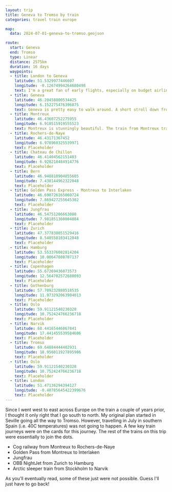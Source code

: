 ```yaml
---
layout: trip
title: Geneva to Tromso by train
categories: travel train europe

map:
  data: 2024-07-01-geneva-to-tromso.geojson

route:
  start: Geneva
  end: Tromso
  type: Linear
  distance: 2575km
  duration: 16 days
  waypoints:
  - title: London to Geneva
    latitude: 51.5329977446607
    longitude: -0.12674994264680498
    text: I'm a great fan of early flights, especially on budget airlines. There are fewer chances of delays and drunk stag/hen parties. This time, was a 6:45am flight from London Gatwick airport and arrived into Geneva at 9:10am (local time). Speedy. The train into Geneva proper is easy and only one stop from the airport.
  - title: Geneva
    latitude: 46.20458800534425
    longitude: 6.152275476396875
    text: Geneva is pretty easy to walk around. A short stroll down from the train station gets you to the lake. Across the bridge and you'll be in the English Garden, which is an excellent place to relax and get your bearings. A pilgrimage to the mighty Swiss watch boutiques is a must; conveniently they are all on one street. Visiting the Saint-Pierre cathedral is also recommended.
  - title: Montreux
    latitude: 46.43607252275955
    longitude: 6.910515919555523
    text: Montreux is stunningly beautiful. The train from Montreux travels along the lake side. After Lausanne you're peering over the water; sit on the right side for great views. The path beside the lake has well-pruned flowers and a few spots to take a dip in Lake Geneva. The supermarket in the shopping centre is a convenient place to gather some supplies.
  - title: Rochers-de-Naye
    latitude: 46.43171367452
    longitude: 6.978960325539971
    text: Placeholder
  - title: Chateau de Chillon
    latitude: 46.41404562151403
    longitude: 6.928218484914776
    text: Placeholder
  - title: Bern
    latitude: 46.948810904855605
    longitude: 7.438144962322048
    text: Placeholder
  - title: Golden Pass Express - Montreux to Interlaken
    latitude: 46.690726165060724
    longitude: 7.869427255645302
    text: Placeholder
  - title: Jungfrau
    latitude: 46.54751286663088
    longitude: 7.981851360004084
    text: Placeholder
  - title: Zurich
    latitude: 47.377838051529416
    longitude: 8.540558183412848
    text: Placeholder
  - title: Hamburg
    latitude: 53.553376082814204
    longitude: 10.00647880707137
    text: Placeholder
  - title: Copenhagen
    latitude: 55.67269436073573
    longitude: 12.564702572688093
    text: Placeholder
  - title: Gothenburg
    latitude: 57.709232880518535
    longitude: 11.973292063904013
    text: Placeholder
  - title: Oslo
    latitude: 59.91121540230328
    longitude: 10.752424766236718
    text: Placeholder
  - title: Narvik
    latitude: 68.44165446867841
    longitude: 17.441455539584606
    text: Placeholder
  - title: Tromso
    latitude: 69.64884444402931
    longitude: 18.956011927895986
    text: Placeholder
  - title: Oslo
    latitude: 59.91121540230328
    longitude: 10.752424766236718
    text: Placeholder
  - title: London
    latitude: 51.47136294394127
    longitude: -0.48785645422399676
    text: Placeholder
---
```


Since I went west to east across Europe on the train a couple of years prior, I thought it only right that I go south to north. My original plan started in Seville going all the way to Tromso. However, travelling in July in southern Spain (i.e. 40C temperatures) was not going to happen. A few key train journeys were on the cards for this journey. The rest of the trains on this trip were essentially to join the dots.

* Cog railway from Montreux to Rochers-de-Naye
* Golden Pass from Montreux to Interlaken
* Jungfrau
* OBB NightJet from Zurich to Hamburg
* Arctic sleeper train from Stockholm to Narvik

As you'll eventually read, some of these just were not possible. Guess I'll just have to go back!
